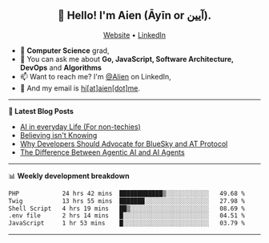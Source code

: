<h2 align="center">👋 Hello! I'm Aien (Āyīn or آیین).</h2>
<p align="center">
  <a href="https://www.aien.me">Website</a> •
  <a href="https://www.linkedin.com/in/aiensaidi/">LinkedIn</a>
</p>


- 🌱 **Computer Science** grad,
- 💬 You can ask me about **Go, JavaScript, Software Architecture, DevOps** and **Algorithms**
- 📫 Want to reach me? I'm [@Alien](https://www.linkedin.com/in/aiensaidi/) on LinkedIn,
- 📧 And my email is [hi[at]aien[dot]me](mailto:hi@aien.me).

-------

**📝 Latest Blog Posts**

<!-- BLOG-POST-LIST:START -->
- [AI in everyday Life (For non-techies)](https://aien.me/ai-in-everyday-life-for-non-techies/)
- [Believing isn't Knowing](https://aien.me/believing-isnt-knowing/)
- [Why Developers Should Advocate for BlueSky and AT Protocol](https://aien.me/why-developers-should-advocate-for-bluesky-and-at-protocol/)
- [The Difference Between Agentic AI and AI Agents](https://aien.me/the-difference-between-agentic-ai-and-ai-agents/)
<!-- BLOG-POST-LIST:END -->

-------

📊 **Weekly development breakdown**
<!--START_SECTION:waka-->

```txt
PHP            24 hrs 42 mins  ████████████▒░░░░░░░░░░░░   49.68 %
Twig           13 hrs 55 mins  ███████░░░░░░░░░░░░░░░░░░   27.98 %
Shell Script   4 hrs 19 mins   ██▒░░░░░░░░░░░░░░░░░░░░░░   08.69 %
.env file      2 hrs 14 mins   █░░░░░░░░░░░░░░░░░░░░░░░░   04.51 %
JavaScript     1 hr 53 mins    █░░░░░░░░░░░░░░░░░░░░░░░░   03.79 %
```

<!--END_SECTION:waka-->

-------
